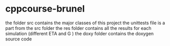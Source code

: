 # cppcourse-brunel
the folder src contains the major classes of this project 
the unittests file is a part from the src folder
the res folder contains all the results for each simulation (different ETA and G )
the doxy folder contains the doxygen source code 
